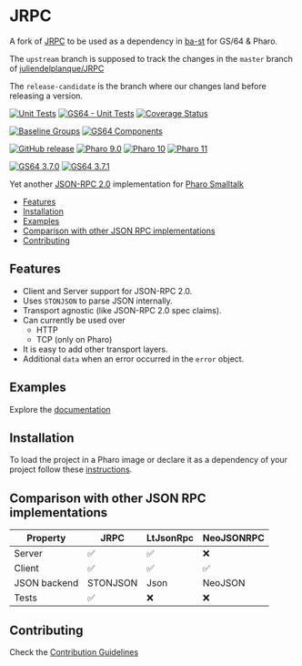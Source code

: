 # JRPC

A fork of [JRPC](https://github.com/juliendelplanque/JRPC) to be used as a dependency in [ba-st](https://github.com/ba-st) for GS/64 & Pharo.

The `upstream` branch is supposed to track the changes in the `master` branch of [juliendelplanque/JRPC](https://github.com/juliendelplanque/JRPC)

The `release-candidate` is the branch where our changes land before releasing a version.

[![Unit Tests](https://github.com/ba-st-dependencies/JRPC/actions/workflows/unit-tests.yml/badge.svg)](https://github.com/ba-st-dependencies/JRPC/actions/workflows/unit-tests.yml)
[![GS64 - Unit Tests](https://github.com/ba-st-dependencies/JRPC/actions/workflows/unit-tests-gs64.yml/badge.svg)](https://github.com/ba-st-dependencies/JRPC/actions/workflows/unit-tests-gs64.yml)
[![Coverage Status](https://codecov.io/github/ba-st-dependencies/JRPC/coverage.svg?branch=release-candidate)](https://codecov.io/gh/ba-st-dependencies/JRPC/branch/release-candidate)

[![Baseline Groups](https://github.com/ba-st-dependencies/JRPC/actions/workflows/loading-groups.yml/badge.svg)](https://github.com/ba-st-dependencies/JRPC/actions/workflows/loading-groups.yml)
[![GS64 Components](https://github.com/ba-st-dependencies/JRPC/actions/workflows/loading-gs64-components.yml/badge.svg)](https://github.com/ba-st-dependencies/JRPC/actions/workflows/loading-gs64-components.yml)


[![GitHub release](https://img.shields.io/github/release/ba-st-dependencies/Teapot.svg)](https://github.com/ba-st-dependencies/Teapot/releases/latest)
[![Pharo 9.0](https://img.shields.io/badge/Pharo-9.0-informational)](https://pharo.org)
[![Pharo 10](https://img.shields.io/badge/Pharo-10-informational)](https://pharo.org)
[![Pharo 11](https://img.shields.io/badge/Pharo-11-informational)](https://pharo.org)

[![GS64 3.7.0](https://img.shields.io/badge/GS64-3.7.0-informational)](https://gemtalksystems.com/products/gs64/)
[![GS64 3.7.1](https://img.shields.io/badge/GS64-3.7.1-informational)](https://gemtalksystems.com/products/gs64/)

Yet another [JSON-RPC 2.0](https://www.jsonrpc.org/specification) implementation
for [Pharo Smalltalk](https://www.pharo.org)

- [Features](#features)
- [Installation](#installation)
- [Examples](#examples)
- [Comparison with other JSON RPC implementations](#jrpc-vs-others)
- [Contributing](#contributing)

## Features

- Client and Server support for JSON-RPC 2.0.
- Uses `STONJSON` to parse JSON internally.
- Transport agnostic (like JSON-RPC 2.0 spec claims).
- Can currently be used over
  - HTTP
  - TCP (only on Pharo)
- It is easy to add other transport layers.
- Additional `data` when an error occurred in the `error` object.

## Examples

Explore the [documentation](docs/Examples.md)

## Installation

To load the project in a Pharo image or declare it as a dependency of your project follow these [instructions](docs/Installation.md).

## Comparison with other JSON RPC implementations

| Property     | JRPC               | LtJsonRpc          | NeoJSONRPC         |
|--------------|--------------------|--------------------|--------------------|
| Server       | :white_check_mark: | :white_check_mark: | :x:                |
| Client       | :white_check_mark: | :white_check_mark: | :white_check_mark: |
| JSON backend | STONJSON           | Json               | NeoJSON            |
| Tests        | :white_check_mark: | :x:                | :x:                |

## Contributing

Check the [Contribution Guidelines](CONTRIBUTING.md)
